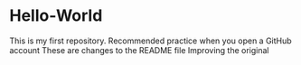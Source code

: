 # Hello-World
This is my first repository. Recommended practice when you open a GitHub account
These are changes to the README file
Improving the original
